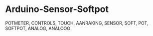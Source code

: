 # Arduino-Sensor-Softpot
POTMETER, CONTROLS, TOUCH, AANRAKING, SENSOR, SOFT, POT, SOFTPOT, ANALOG, ANALOOG
